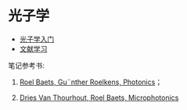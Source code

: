 # 光子学

* [光子学入门](introduction/introduction.md)
* [文献学习](literture_study/literture_study.md)

笔记参考书:
1. [Roel Baets, Gu¨nther Roelkens, Photonics](references/Photonics.pdf)；

2. [Dries Van Thourhout, Roel Baets, Microphotonics](references/Microphotonics.pdf)

